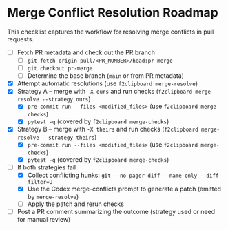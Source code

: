 # Merge Conflict Resolution Roadmap

This checklist captures the workflow for resolving merge conflicts in pull requests.

- [ ] Fetch PR metadata and check out the PR branch
  - [ ] `git fetch origin pull/<PR_NUMBER>/head:pr-merge`
  - [ ] `git checkout pr-merge`
  - [ ] Determine the base branch (`main` or from PR metadata)
- [x] Attempt automatic resolutions (use `f2clipboard merge-resolve`)
- [x] Strategy A – merge with `-X ours` and run checks (`f2clipboard merge-resolve --strategy ours`)
  - [x] `pre-commit run --files <modified_files>` (use `f2clipboard merge-checks`)
  - [x] `pytest -q` (covered by `f2clipboard merge-checks`)
- [x] Strategy B – merge with `-X theirs` and run checks (`f2clipboard merge-resolve --strategy theirs`)
  - [x] `pre-commit run --files <modified_files>` (use `f2clipboard merge-checks`)
  - [x] `pytest -q` (covered by `f2clipboard merge-checks`)
- [ ] If both strategies fail
  - [x] Collect conflicting hunks: `git --no-pager diff --name-only --diff-filter=U`
  - [x] Use the Codex merge-conflicts prompt to generate a patch (emitted by `merge-resolve`)
  - [ ] Apply the patch and rerun checks
- [ ] Post a PR comment summarizing the outcome (strategy used or need for manual review)
